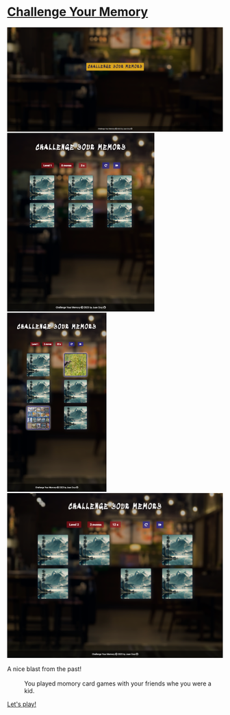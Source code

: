 # [Challenge Your Memory](https://juancruz327.github.io/challenge-your-memory/)

<img src="./app/assets/readme/1.png" alt="Challenge Your Memory" width="950">
<img src="./app/assets/readme/2.png" alt="Challenge Your Memory" width="344">
<img src="./app/assets/readme/3.png" alt="Challenge Your Memory" width="232">
<img src="./app/assets/readme/4.png" alt="Challenge Your Memory" width="545">
<dl>
<dt>A nice blast from the past!</dt><br>
<dd>You played momory card games with your friends whe you were a kid.</dd>

[Let's play!](https://juancruz327.github.io/challenge-your-memory/)